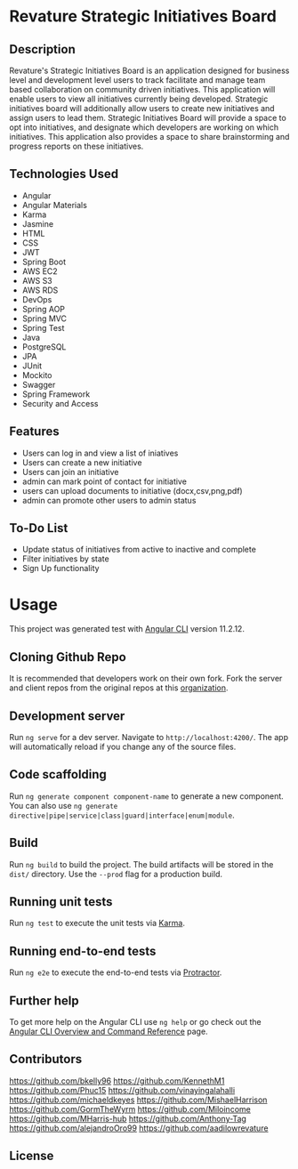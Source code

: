 # Revature Strategic Initiatives Board

## Description


Revature's Strategic Initiatives Board is an application designed for business level and development level users to track facilitate and manage team based collaboration on community driven initiatives. This application will enable users to view all initiatives currently being developed. Strategic initiatives board will additionally allow users to create new initiatives and assign users to lead them. Strategic Initiatives Board will provide a space to opt into initiatives, and designate which developers are working on which initiatives. This application also provides a space to share brainstorming and progress reports on these initiatives.

## Technologies Used

* Angular
* Angular Materials
* Karma
* Jasmine
* HTML
* CSS
* JWT
* Spring Boot
* AWS EC2
* AWS S3
* AWS RDS
* DevOps
* Spring AOP
* Spring MVC
* Spring Test
* Java
* PostgreSQL
* JPA
* JUnit
* Mockito
* Swagger
* Spring Framework
* Security and Access

## Features 

+ Users can log in and view a list of iniatives
+ Users can create a new initiative
+ Users can join an initiative
+ admin can mark point of contact for initiative
+ users can upload documents to initiative (docx,csv,png,pdf)
+ admin can promote other users to admin status

## To-Do List
+ Update status of initiatives from active to inactive and complete
+ Filter initiatives by state
+ Sign Up functionality 



# Usage

This project was generated test with [Angular CLI](https://github.com/angular/angular-cli) version 11.2.12.

## Cloning Github Repo
It is recommended that developers work on their own fork. Fork the server and client repos from the original repos at this [organization](https://github.com/Project3VinayBatch).   


## Development server

Run `ng serve` for a dev server. Navigate to `http://localhost:4200/`. The app will automatically reload if you change any of the source files.

## Code scaffolding

Run `ng generate component component-name` to generate a new component. You can also use `ng generate directive|pipe|service|class|guard|interface|enum|module`.

## Build

Run `ng build` to build the project. The build artifacts will be stored in the `dist/` directory. Use the `--prod` flag for a production build.

## Running unit tests

Run `ng test` to execute the unit tests via [Karma](https://karma-runner.github.io).

## Running end-to-end tests

Run `ng e2e` to execute the end-to-end tests via [Protractor](http://www.protractortest.org/).

## Further help

To get more help on the Angular CLI use `ng help` or go check out the [Angular CLI Overview and Command Reference](https://angular.io/cli) page.

## Contributors
https://github.com/bkelly96
https://github.com/KennethM1
https://github.com/Phuc15
https://github.com/vinayingalahalli
https://github.com/michaeldkeyes
https://github.com/MishaelHarrison
https://github.com/GormTheWyrm
https://github.com/Miloincome
https://github.com/MHarris-hub
https://github.com/Anthony-Tag
https://github.com/alejandroOro99
https://github.com/aadilowrevature 


## License
